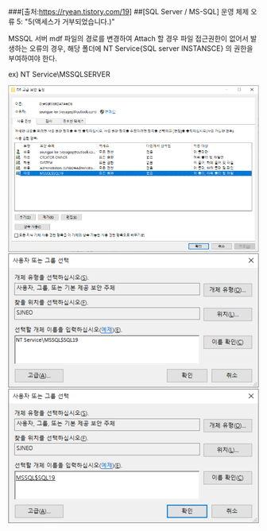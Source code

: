 
###[출처:https://ryean.tistory.com/19]
##[SQL Server / MS-SQL] 운영 체제 오류 5: "5(액세스가 거부되었습니다.)"

MSSQL 서버 mdf 파일의 경로를 변경하여 Attach 할 경우 파일 접근권한이 없어서 발생하는 오류의 경우, 해당 폴더에 
NT Service\{SQL server INSTANSCE} 의 권한을 부여하여야 한다.

ex) NT Service\MSSQLSERVER


![PostImages](/assets/PostImages/2020-09-21-01.png)
![PostImages](/assets/PostImages/2020-09-21-02.png)
![PostImages](/assets/PostImages/2020-09-21-03.png)
